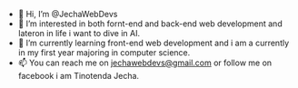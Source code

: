 - 👋 Hi, I’m @JechaWebDevs
- 👀 I’m interested in both fornt-end and back-end web development and lateron in life i want to dive in AI.
- 🌱 I’m currently learning front-end web development and i am a currently in my first year majoring in computer science.
- 📫 You can reach me on jechawebdevs@gmail.com or follow me on facebook i am Tinotenda Jecha.

<!---
JechaWebDevs/JechaWebDevs is a ✨ special ✨ repository because its `README.md` (this file) appears on your GitHub profile.
You can click the Preview link to take a look at your changes.
--->
